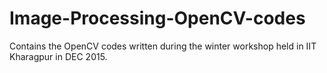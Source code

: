 # Image-Processing-OpenCV-codes

Contains the OpenCV codes written during the winter workshop held in IIT Kharagpur in DEC 2015.
